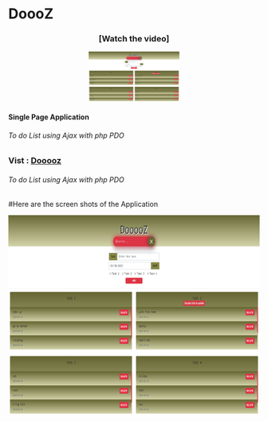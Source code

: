 <h1>DoooZ</h1>
 <div align="center">
 <h3>[Watch the video]</h3>
  <a href="https://www.youtube.com/embed/UrLIcJPJxSc"><img src="screenshot.png" height="100"></a>
</div>

<h4>Single Page Application</h4>
<h6>To do List using Ajax with php PDO</h6>
<h3>Vist : <a href="http://dooooz.co.nf/">Dooooz</a>
<h6>To do List using Ajax with php PDO</h6>
#Here are the screen shots of the Application<br>
  <p align="left">
 <img src="screenshot.png" height="400">
</p>
